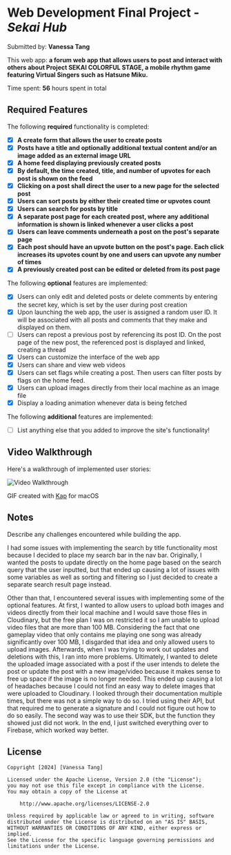 # Web Development Final Project - _Sekai Hub_

Submitted by: **Vanessa Tang**

This web app: **a forum web app that allows users to post and interact with others about Project SEKAI COLORFUL STAGE, a mobile rhythm game featuring Virtual Singers such as Hatsune Miku.**

Time spent: **56** hours spent in total

## Required Features

The following **required** functionality is completed:

-   [x] **A create form that allows the user to create posts**
-   [x] **Posts have a title and optionally additional textual content and/or an image added as an external image URL**
-   [x] **A home feed displaying previously created posts**
-   [x] **By default, the time created, title, and number of upvotes for each post is shown on the feed**
-   [x] **Clicking on a post shall direct the user to a new page for the selected post**
-   [x] **Users can sort posts by either their created time or upvotes count**
-   [x] **Users can search for posts by title**
-   [x] **A separate post page for each created post, where any additional information is shown is linked whenever a user clicks a post**
-   [x] **Users can leave comments underneath a post on the post's separate page**
-   [x] **Each post should have an upvote button on the post's page. Each click increases its upvotes count by one and users can upvote any number of times**
-   [x] **A previously created post can be edited or deleted from its post page**

The following **optional** features are implemented:

-   [x] Users can only edit and deleted posts or delete comments by entering the secret key, which is set by the user during post creation
-   [x] Upon launching the web app, the user is assigned a random user ID. It will be associated with all posts and comments that they make and displayed on them.
-   [ ] Users can repost a previous post by referencing its post ID. On the post page of the new post, the referenced post is displayed and linked, creating a thread
-   [x] Users can customize the interface of the web app
-   [x] Users can share and view web videos
-   [x] Users can set flags while creating a post. Then users can filter posts by flags on the home feed.
-   [x] Users can upload images directly from their local machine as an image file
-   [x] Display a loading animation whenever data is being fetched

The following **additional** features are implemented:

-   [ ] List anything else that you added to improve the site's functionality!

## Video Walkthrough

Here's a walkthrough of implemented user stories:

<img src='walkthrough.gif' title='Video Walkthrough' width='' alt='Video Walkthrough' />

<!-- Replace this with whatever GIF tool you used! -->

GIF created with [Kap](https://getkap.co/) for macOS

<!-- Recommended tools:
[Kap](https://getkap.co/) for macOS
[ScreenToGif](https://www.screentogif.com/) for Windows
[peek](https://github.com/phw/peek) for Linux. -->

## Notes

Describe any challenges encountered while building the app.

I had some issues with implementing the search by title functionality most because I decided to place my search bar in the nav bar. Originally, I wanted the posts to update directly on the home page based on the search query that the user inputted, but that ended up causing a lot of issues with some variables as well as sorting and filtering so I just decided to create a separate search result page instead. 

Other than that, I encountered several issues with implementing some of the optional features. At first, I wanted to allow users to upload both images and videos directly from their local machine and I would save those files in Cloudinary, but the free plan I was on restricted it so I am unable to upload video files that are more than 100 MB. Considering the fact that one gameplay video that only contains me playing one song was already significantly over 100 MB, I disgarded that idea and only allowed users to upload images. Afterwards, when I was trying to work out updates and deletions with this, I ran into more problems. Ultimately, I wanted to delete the uploaded image associated with a post if the user intends to delete the post or update the post with a new image/video because it makes sense to free up space if the image is no longer needed. This ended up causing a lot of headaches because I could not find an easy way to delete images that were uploaded to Cloudinary. I looked through their documentation multiple times, but there was not a simple way to do so. I tried using their API, but that required me to generate a signature and I could not figure out how to do so easily. The second way was to use their SDK, but the function they showed just did not work. In the end, I just switched everything over to Firebase, which worked way better.

## License

    Copyright [2024] [Vanessa Tang]

    Licensed under the Apache License, Version 2.0 (the "License");
    you may not use this file except in compliance with the License.
    You may obtain a copy of the License at

        http://www.apache.org/licenses/LICENSE-2.0

    Unless required by applicable law or agreed to in writing, software
    distributed under the License is distributed on an "AS IS" BASIS,
    WITHOUT WARRANTIES OR CONDITIONS OF ANY KIND, either express or implied.
    See the License for the specific language governing permissions and
    limitations under the License.
